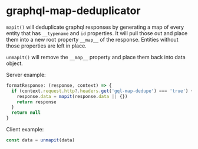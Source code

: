 # graphql-map-deduplicator

`mapit()` will deduplicate graphql responses by generating a map of every entity that has `__typename` and `id` properties. It will pull those out and place them into a new root property `__map__` of the response. Entities without those properties are left in place.

`unmapit()` will remove the `__map__` property and place them back into data object.

Server example:

```javascript
formatResponse: (response, context) => {
  if (context.request.http?.headers.get('gql-map-dedupe') === 'true') {
    response.data = mapit(response.data || {})
    return response
  }
  return null
}
```

Client example:

```javascript
const data = unmapit(data)
```